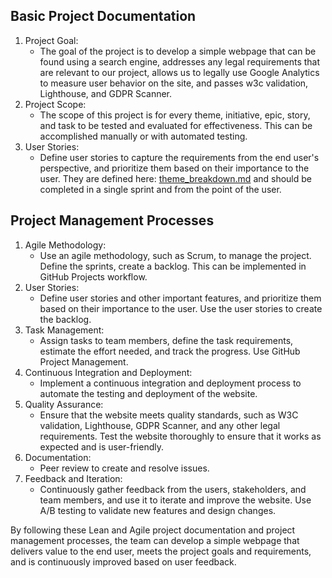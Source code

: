 ## Basic Project Documentation

1. Project Goal: 
   - The goal of the project is to develop a simple webpage that  can be found using a search engine, addresses any legal requirements that are relevant to our project, allows us to legally use Google Analytics to measure user behavior on the site, and passes w3c validation, Lighthouse, and GDPR Scanner.
2. Project Scope:
   - The scope of this project is for every theme, initiative, epic, story, and task to be tested and evaluated for effectiveness. This can be accomplished manually or with automated testing.
3. User Stories:
   - Define user stories to capture the requirements from the end user's perspective, and prioritize them based on their importance to the user. They are defined here: [theme_breakdown.md](theme_breakdown.md) and should be completed in a single sprint and from the point of the user.

## Project Management Processes

1. Agile Methodology:
   - Use an agile methodology, such as Scrum, to manage the project. Define the sprints, create a backlog. This can be implemented in GitHub Projects workflow.
3. User Stories:
   - Define user stories and other important features, and prioritize them based on their importance to the user. Use the user stories to create the backlog.
4. Task Management:
   - Assign tasks to team members, define the task requirements, estimate the effort needed, and track the progress. Use GitHub Project Management.
5. Continuous Integration and Deployment:
   - Implement a continuous integration and deployment process to automate the testing and deployment of the website.
6. Quality Assurance:
   - Ensure that the website meets quality standards, such as W3C validation, Lighthouse, GDPR Scanner, and any other legal requirements. Test the website thoroughly to ensure that it works as expected and is user-friendly.
7. Documentation:
   - Peer review to create and resolve issues.
8. Feedback and Iteration:
   - Continuously gather feedback from the users, stakeholders, and team members, and use it to iterate and improve the website. Use A/B testing to validate new features and design changes.

By following these Lean and Agile project documentation and project management processes, the team can develop a simple webpage that delivers value to the end user, meets the project goals and requirements, and is continuously improved based on user feedback. 
